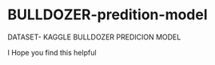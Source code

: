 # BULLDOZER-predition-model
DATASET- KAGGLE
BULLDOZER PREDICION MODEL

I Hope you find this helpful

